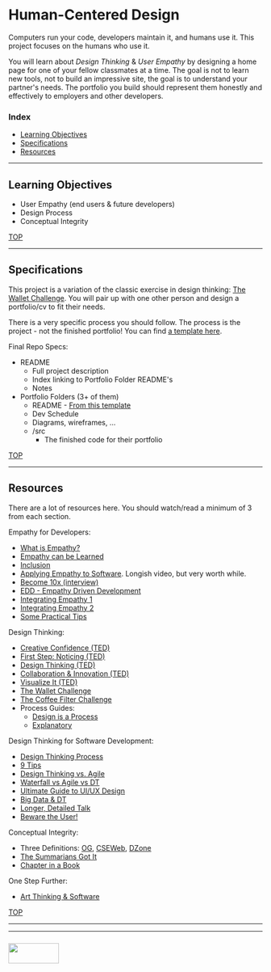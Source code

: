 # Human-Centered Design

Computers run your code, developers maintain it, and humans use it.  This project focuses on the humans who use it.

You will learn about _Design Thinking_ & _User Empathy_ by designing a home page for one of your fellow classmates at a time.  The goal is not to learn new tools, not to build an impressive site, the goal is to understand your partner's needs.  The portfolio you build should represent them honestly and effectively to employers and other developers.



### Index
* [Learning Objectives](#learning-objectives)
* [Specifications](#specifications)
* [Resources](#resources)

---

## Learning Objectives

* User Empathy (end users & future developers)
* Design Process
* Conceptual Integrity


[TOP](#index)

---

## Specifications

This project is a variation of the classic exercise in design thinking:  [The Wallet Challenge](https://medium.com/@erio/bringing-design-thinking-into-the-workplace-the-wallet-design-challenge-544c727d3752).  You will pair up with one other person and design a portfolio/cv to fit their needs.

There is a very specific process you should follow. The process is the project - not the finished portfolio!  You can find [a template here](https://github.com/elewa-academy/Fundamentals/blob/master/09-human-centered-design/design-cycle-template.md).



Final Repo Specs:  
* README
  * Full project description
  * Index linking to Portfolio Folder README's
  * Notes 
* Portfolio Folders (3+ of them)
  * README - [From this template](https://github.com/elewa-academy/Fundamentals/blob/master/09-human-centered-design/design-cycle-template.md)
  * Dev Schedule
  * Diagrams, wireframes, ...
  * /src
    * The finished code for their portfolio

[TOP](#index)

---

## Resources

There are a lot of resources here.  You should watch/read a minimum of 3 from each section.

Empathy for Developers:
* [What is Empathy?](https://codingwithempathy.com/2016/05/03/empathy-an-essential-skill-in-software-development/)
* [Empathy can be Learned](https://medium.com/old-code-new-tricks/software-development-on-the-empathy-spectrum-f77596faeabc)
* [Inclusion](http://danielwestheide.com/blog/2017/01/16/the-empathic-programmer.html)
* [Applying Empathy to Software](http://www.ustream.tv/recorded/86154111). Longish video, but very worth while.
* [Become 10x (interview)](https://blog.fogcreek.com/soft-skills-for-hardcore-developers-interview-with-ed-finkler/)
* [EDD - Empathy Driven Development](https://www.infoq.com/news/2015/06/empathy-development)
* [Integrating Empathy 1](https://thenewstack.io/empathy-secret-sauce-good-software-development/)
* [Integrating Empathy 2](https://simpleprogrammer.com/empathy-software-developers/)
* [Some Practical Tips](https://truefit.io/blog/how-to-instill-empathy-in-the-software-development-process)


Design Thinking:
* [Creative Confidence (TED)](https://www.ted.com/talks/david_kelley_how_to_build_your_creative_confidence)
* [First Step: Noticing (TED)](https://www.ted.com/talks/tony_fadell_the_first_secret_of_design_is_noticing)
* [Design Thinking (TED)](https://www.youtube.com/watch?v=Q80wUnju5YA)
* [Collaboration & Innovation (TED)](https://www.youtube.com/watch?v=ZBxZC9I6xyk)
* [Visualize It (TED)](https://www.youtube.com/watch?v=TPXrheqhTCs)
* [The Wallet Challenge](https://medium.com/@erio/bringing-design-thinking-into-the-workplace-the-wallet-design-challenge-544c727d3752)
* [The Coffee Filter Challenge](https://www.tedxvenlo.com/news/guido-stompff-design-thinking/)
* Process Guides:
  * [Design is a Process](https://dschool-old.stanford.edu/sandbox/groups/k12/wiki/c739e/attachments/ade8c/An_Intro_to_DT_Slides_07_10_09.pdf?sessionID=8cbdfc6129ceb041dbad2247ffc9d0112fd0ebce)
  * [Explanatory](https://dschool-old.stanford.edu/sandbox/groups/designresources/wiki/36873/attachments/74b3d/ModeGuideBOOTCAMP2010L.pdf)


Design Thinking for Software Development:
* [Design Thinking Process](https://www.khomp.com/en/design-thinking-in-software-development/)
* [9 Tips](https://techeries.com/9-software-development-tips-successfully-incorporate-design-thinking-projects/)
* [Design Thinking vs. Agile](http://blogs.infor.com/insights/2017/11/outside-the-code-development-with-design-thinking.html)
* [Waterfall vs Agile vs DT](https://www.artefactgroup.com/articles/post-agile-a-design-thinking-approach-to-software-development/)
* [Ultimate Guide to UI/UX Design](http://ptgmedia.pearsoncmg.com/images/9780321965516/samplepages/0321965515.pdf)
* [Big Data & DT](http://www.ibmbigdatahub.com/blog/dynamic-duo-big-data-and-design-thinking)
* [Longer, Detailed Talk](https://www.youtube.com/watch?v=FtUS1W3HymA)
* [Beware the User!](https://medium.com/@blakeross/mr-fart-s-favorite-colors-3177a406c775)

Conceptual Integrity:
* Three Definitions: [OG](http://www.safnet.com/writing/tech/2011/11/mythical-man-month-conceptual-integrity.html), [CSEWeb](http://cseweb.ucsd.edu/~wgg/CSE131B/Design/node6.html), [DZone](https://dzone.com/articles/lean-tools-conceptual-0)
* [The Summarians Got It](http://ceng.cankaya.edu.tr/~myilmaz/2013/11/124/)
* [Chapter in a Book](http://www.dcs.warwick.ac.uk/oldmodelling/hi/theses/allan/chapter5.pdf)

One Step Further:
* [Art Thinking & Software](https://www.fastcompany.com/3019082/coding-is-an-art-software-people-should-learn-art-thinking)

[TOP](#index)


___
___
### <a href="http://elewa.education/blog" target="_blank"><img src="https://user-images.githubusercontent.com/18554853/34921062-506450ae-f97d-11e7-875f-6feeb26ad72d.png" width="100" height="40"/></a>

